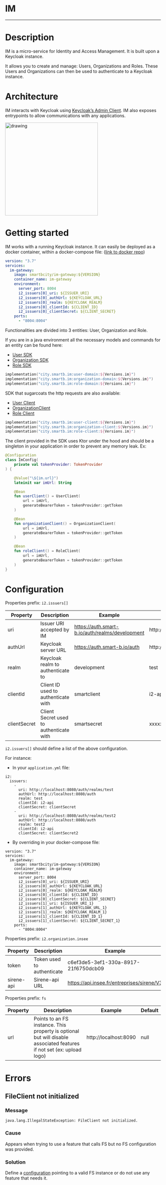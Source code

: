 # IM

---

# Description

IM is a micro-service for Identity and Access Management. It is built upon a Keycloak instance.

It allows you to create and manage: Users, Organizations and Roles. These Users and Organizations can then be used to authenticate to a Keycloak instance.

# Architecture

IM interacts with Keycloak using [Keycloak’s Admin Client](https://mvnrepository.com/artifact/org.keycloak/keycloak-admin-client). IM also exposes entrypoints to allow communications with any applications.

<img src="https://docs.smartb.city/s3/docs/im/diagrams/architecture.png" alt="drawing" width="300"/>

# Getting started

IM works with a running Keycloak instance. It can easily be deployed as a docker container, within a docker-compose file: ([link to docker repo](https://hub.docker.com/r/smartbcity/i2-gateway))

```yaml
version: "3.7"
services:
  im-gateway:
    image: smartbcity/im-gateway:${VERSION}
    container_name: im-gateway
    environment:
      server_port: 8004
      i2_issuers[0]_uri: ${ISSUER_URI}
      i2_issuers[0]_authUrl: ${KEYCLOAK_URL}
      i2_issuers[0]_realm: ${KEYCLOAK_REALM}
      i2_issuers[0]_clientId: ${CLIENT_ID}
      i2_issuers[0]_clientSecret: ${CLIENT_SECRET}
    ports:
      - "8004:8004"
```

Functionalities are divided into 3 entities: User, Organization and Role.

If you are in a java environment all the necessary models and commands for an entity can be found here:

- [User SDK](https://mvnrepository.com/artifact/city.smartb.im/user-domain)
- [Organization SDK](https://mvnrepository.com/artifact/city.smartb.im/organization-domain)
- [Role SDK](https://mvnrepository.com/artifact/city.smartb.im/role-domain)

```kotlin
implementation("city.smartb.im:user-domain:${Versions.im}")
implementation("city.smartb.im:organization-domain:${Versions.im}")
implementation("city.smartb.im:role-domain:${Versions.im}")
```

SDK that sugarcoats the http requests are also available:
- [User Client](https://mvnrepository.com/artifact/city.smartb.im/user-client)
- [OrganizationClient](https://mvnrepository.com/artifact/city.smartb.im/organization-client)
- [Role Client](https://mvnrepository.com/artifact/city.smartb.im/role-client)

```kotlin
implementation("city.smartb.im:user-client:${Versions.im}")
implementation("city.smartb.im:organization-client:${Versions.im}")
implementation("city.smartb.im:role-client:${Versions.im}")
```

The client provided in the SDK uses Ktor under the hood and should be a singleton in your application in order to prevent any memory leak. Ex:

```kotlin
@Configuration
class ImConfig(
    private val tokenProvider: TokenProvider
) {

    @Value("\${im.url}")
    lateinit var imUrl: String

    @Bean
    fun userClient() = UserClient(
        url = imUrl,
        generateBearerToken = tokenProvider::getToken
    )

    @Bean
    fun organizationClient() = OrganizationClient(
        url = imUrl,
        generateBearerToken = tokenProvider::getToken
    )

    @Bean
    fun roleClient() = RoleClient(
        url = imUrl,
        generateBearerToken = tokenProvider::getToken
    )
}
```

# Configuration

Properties prefix: `i2.issuers[]`

| Property                   | Description                             | Example                                  | Default                                |
|----------------------------|-----------------------------------------|------------------------------------------|----------------------------------------|
| uri                        | Issuer URI accepted by IM               | https://auth.smart-b.io/auth/realms/development | http://localhost:8080/auth/realms/test |
| authUrl                    | Keycloak server URL                     | https://auth.smart-b.io/auth             | http://localhost:8080/auth             |
| realm                      | Keycloak realm to authenticate to       | development                              | test                                   |
| clientId     | Client ID used to authenticate with     | smartclient                              | i2-api                                 |
| clientSecret | Client Secret used to authenticate with | smartsecret                              | xxxxx                                  |

`i2.issuers[]` should define a list of the above configuration.

For instance:
- In your ```application.yml``` file:
```
i2:
  issuers:
    -
      uri: http://localhost:8080/auth/realms/test
      authUrl: http://localhost:8080/auth
      realm: test
      clientId: i2-api
      clientSecret: clientSecret
    -
      uri: http://localhost:8080/auth/realms/test2
      authUrl: http://localhost:8080/auth
      realm: test2
      clientId: i2-api
      clientSecret: clientSecret2
```

- By overriding in your docker-compose file:
```
version: "3.7"
services:
  im-gateway:
    image: smartbcity/im-gateway:${VERSION}
    container_name: im-gateway
    environment:
      server_port: 8004
      i2_issuers[0]_uri: ${ISSUER_URI}
      i2_issuers[0]_authUrl: ${KEYCLOAK_URL}
      i2_issuers[0]_realm: ${KEYCLOAK_REALM}
      i2_issuers[0]_clientId: ${CLIENT_ID}
      i2_issuers[0]_clientSecret: ${CLIENT_SECRET}
      i2_issuers[1]_uri: ${ISSUER_URI_1}
      i2_issuers[1]_authUrl: ${KEYCLOAK_URL_1}
      i2_issuers[1]_realm: ${KEYCLOAK_REALM_1}
      i2_issuers[1]_clientId: ${CLIENT_ID_1}
      i2_issuers[1]_clientSecret: ${CLIENT_SECRET_1}
    ports:
      - "8004:8004"
```

Properties prefix: `i2.organization.insee`

| Property     | Description                | Example                                  | Default                                |
|--------------|----------------------------|------------------------------------------|----------------------------------------|
| token        | Token used to authenticate | c6ef3de5-3ef1-330a-8917-21f6750dcb09 | c6ef3de5-3ef1-330a-8917-21f6750dcb09 |
| sirene-api   | Sirene-api URL             | https://api.insee.fr/entreprises/sirene/V3             | https://api.insee.fr/entreprises/sirene/V3             |

Properties prefix: `fs`

| Property     | Description                | Example                                  | Default                                |
|--------------|----------------------------|------------------------------------------|----------------------------------------|
| url          | Points to an FS instance. This property is optional but will disable associated features if not set (ex: upload logo) | http://localhost:8090 | null

# Errors

## FileClient not initialized  

### Message

`java.lang.IllegalStateException: FileClient not initialized.`

### Cause

Appears when trying to use a feature that calls FS but no FS configuration was provided.

### Solution

Define a [configuration](#configuration) pointing to a valid FS instance or do not use any feature that needs it.
